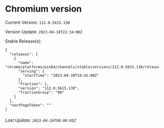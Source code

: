 # Chromium version

Current Version: `112.0.5615.138`

Version Update: `2023-04-18T22:34:00Z`

Stable Release(s):
```
{
  "releases": [
    {
      "name": "chrome/platforms/win64/channels/stable/versions/112.0.5615.138/releases/1682016120",
      "serving": {
        "startTime": "2023-04-20T18:42:00Z"
      },
      "fraction": 1,
      "version": "112.0.5615.138",
      "fractionGroup": "90"
    }
  ],
  "nextPageToken": ""
}
```

###### Last Update: `2023-04-26T08:00:05Z`
        